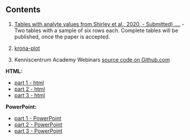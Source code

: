 Contents
--------

1.  [Tables with analyte values from Shirley et al., 2020, - Submitted)
    ….](https://uashogeschoolutrecht.github.io/kinetics_tables.html) -
    Two tables with a sample of six rows each. Complete tables will be
    published, once the paper is accepted.

2.  [krona-plot](https://uashogeschoolutrecht.github.io/krona/krona_taxonomy.html)

3.  Kenniscentrum Academy Webinars [source code on Github.com](https://github.com/uashogeschoolutrecht/work_flows)

**HTML:**

 - [part 1 - html](https://uashogeschoolutrecht.github.io/webinars/webinar_part_1.html)
 - [part 2 - html](https://uashogeschoolutrecht.github.io/webinars/webinar_part_2.html)
 - [part 3 - html](https://uashogeschoolutrecht.github.io/webinars/webinar_part_3.html)
 
**PowerPoint:** 
 
 - [part 1 - PowerPoint](https://uashogeschoolutrecht.github.io/webinars/webinar_part_1.pptx)
 - [part 2 - PowerPoint](https://uashogeschoolutrecht.github.io/webinars/webinar_part_2.pptx)
 - [part 3 - PowerPoint](https://uashogeschoolutrecht.github.io/webinars/webinar_part_3.pptx)
